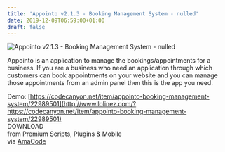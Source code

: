 ```yaml
---
title: 'Appointo v2.1.3 - Booking Management System - nulled'
date: 2019-12-09T06:59:00+01:00
draft: false
---
```


![Appointo v2.1.3 - Booking Management System - nulled](http://www.codelist.cc/uploads/posts/2019-12/1575870278_appointo.png "Appointo v2.1.3 - Booking Management System - nulled")  
  
Appointo is an application to manage the bookings/appointments for a business. If you are a business who need an application through which customers can book appointments on your website and you can manage those appointments from an admin panel then this is the app you need.  
  
Demo: [https://codecanyon.net/item/appointo-booking-management-system/22989501](http://www.lolinez.com/?https://codecanyon.net/item/appointo-booking-management-system/22989501)  
DOWNLOAD  
from Premium Scripts, Plugins & Mobile  
via [AmaCode](https://amazcode.ooo)